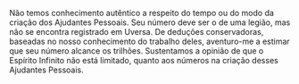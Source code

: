 ﻿Não temos conhecimento autêntico a respeito do tempo ou do modo da criação dos Ajudantes Pessoais. Seu número deve ser o de uma legião, mas não se encontra registrado em Uversa. De deduções conservadoras, baseadas no nosso conhecimento do trabalho deles, aventuro-me a estimar que seu número alcance os trilhões. Sustentamos a opinião de que o Espírito Infinito não está limitado, quanto aos números na criação desses Ajudantes Pessoais.